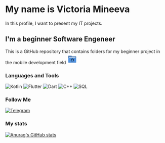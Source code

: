 # My name is Victoria Mineeva
In this profile, I want to present my IT projects.

## I'm a beginner Software Engeneer

This is a GitHub repository that contains folders for my beginner project in the mobile development field ![Folder](https://github.com/toriamine/toriamine/blob/main/assets/folder.png)

### Languages and Tools
![Kotlin](https://img.shields.io/badge/-Kotlin-090909?style=for-the-badge&logo=Kotlin&logoColor=47C5FB)
![Flutter](https://img.shields.io/badge/-Flutter-090909?style=for-the-badge&logo=Flutter&logoColor=47C5FB)
![Dart](https://img.shields.io/badge/-Dart-090909?style=for-the-badge&logo=Dart&logoColor=47C5FB)
![C++](https://img.shields.io/badge/-C++-090909?style=for-the-badge&logo=C%2b%2b&logoColor=47C5FB)
![SQL](https://img.shields.io/badge/-Sql-090909?style=for-the-badge&logo=Sql&logoColor=47C5FB)

### Follow Me
[![Telegram](https://img.shields.io/badge/-Telegram-090909?style=for-the-badge&logo=telegram&logoColor=27A0D9)](https://t.me/jobs_vika_it)

### My stats
[![Anurag's GitHub stats](https://github-readme-stats.vercel.app/api?username=toriamine&theme=prussian)](https://github.com/anuraghazra/github-readme-stats)
